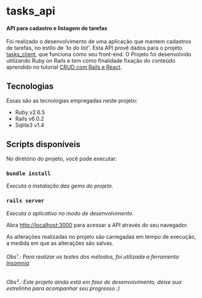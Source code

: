 # tasks_api
#### API para cadastro e listagem de tarefas
Foi realizado o desenvolvimento de uma aplicação que mantem cadastros de tarefas, no estilo de *'to do list'*.
Esta API provê dados para o projeto [tasks_client](https://github.com/BarbarahCarrijo/tasks_client), que funciona como seu front-end. O Projeto foi desenvolvido utilizando Ruby on Rails e tem como finalidade fixação do conteúdo aprendido no tutorial [CRUD com Rails e React](https://onebitcode.com/crud-com-rails-e-react).

## Tecnologias 

Essas são as tecnologias empregadas neste projeto:

* Ruby v2.6.5
* Rails v6.0.2
* Sqlite3 v1.4

## Scripts disponíveis

No diretório do projeto, você pode executar:

### `bundle install`
*Executa a instalação das gems do projeto.*

### `rails server`
*Executa o aplicativo no modo de desenvolvimento.*<br/>


Abra [http://localhost:3000](http://localhost:3030) para acessar a API através do seu navegador.

As alterações realizadas no projeto são carregadas em tempo de execução, a medida em que as alterações são salvas.<br />


###### *Obs¹.: Para realizar os testes dos métodos, foi utilizada a ferramenta [Insomnia](https://insomnia.rest/)*
###### *Obs².: Este projeto ainda está em fase de desenvolvimento, deixe sua estrelinha para acompanhar seu progresso :)*

